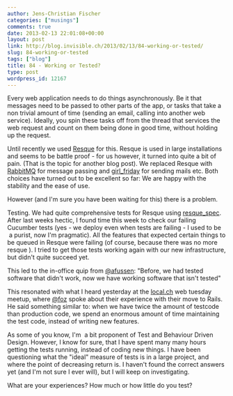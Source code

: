 ```yaml
---
author: Jens-Christian Fischer
categories: ["musings"]
comments: true
date: 2013-02-13 22:01:08+00:00
layout: post
link: http://blog.invisible.ch/2013/02/13/84-working-or-tested/
slug: 84-working-or-tested
tags: ["blog"]
title: 84 - Working or Tested?
type: post
wordpress_id: 12167
---
```


Every web application needs to do things asynchronously. Be it that messages need to be passed to other parts of the app, or tasks that take a non trivial amount of time (sending an email, calling into another web service). Ideally, you spin these tasks off from the thread that services the web request and count on them being done in good time, without holding up the request.

Until recently we used [Resque](https://github.com/defunkt/resque) for this. Resque is used in large installations and seems to be battle proof - for us however, it turned into quite a bit of pain. (That is the topic for another blog post). We replaced Resque with [RabbitMQ](http://www.rabbitmq.com/) for message passing and [girl_friday](https://github.com/mperham/girl_friday) for sending mails etc. Both choices have turned out to be excellent so far: We are happy with the stability and the ease of use.

However (and I'm sure you have been waiting for this) there is a problem.

Testing. We had quite comprehensive tests for Resque using [resque_spec](https://github.com/mobino/resque_spec). After last weeks hectic, I found time this week to check our failing Cucumber tests (yes - we deploy even when tests are failing - I used to be  a purist, now I'm pragmatic). All the features that expected certain things to be queued in Resque were failing (of course, because there was no more resque ). I tried to get those tests working again with our new infrastructure, but didn't quite succeed yet.

This led to the in-office quip from [@afussen](https://twitter.com/afussen): "Before, we had tested software that didn't work, now we have working software that isn't tested"

This resonated with what I heard yesterday at the [local.ch](http://local.ch) web tuesday meetup, where [@foz](http://twitter.com/foz) spoke about their experience with their move to Rails. He said something similar to: when we have twice the amount of testcode than production code, we spend an enormous amount of time maintaining the test code, instead of writing new features.

As some of you know, I'm  a bit proponent of Test and Behaviour Driven Design. However, I know for sure, that I have spent many many hours getting the tests running, instead of coding new things. I have been questioning what the "ideal" measure of tests is in a large project, and where the point of decreasing return is. I haven't found the correct answers yet (and I'm not sure I ever will), but I will keep on investigating.

What are your experiences? How much or how little do you test?
